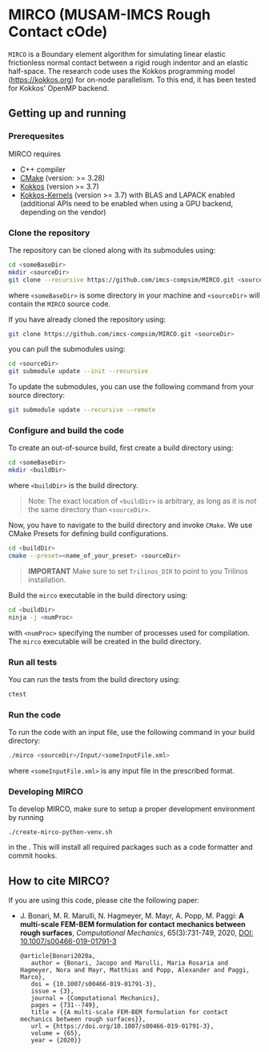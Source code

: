 # MIRCO (MUSAM-IMCS Rough Contact cOde)

`MIRCO` is a Boundary element algorithm for simulating linear elastic frictionless normal contact between a rigid rough indentor and an elastic half-space.
The research code uses the Kokkos programming model (https://kokkos.org) for on-node parallelism. To this end, it has been tested for Kokkos' OpenMP backend.

## Getting up and running

### Prerequesites

MIRCO requires

- C++ compiler
- [CMake](www.cmake.org) (version: >= 3.28)
- [Kokkos](https://github.com/kokkos/kokkos) (version >= 3.7)
- [Kokkos-Kernels](https://github.com/kokkos/kokkos-kernels) (version >= 3.7) with BLAS and LAPACK enabled (additional APIs need to be enabled when using a GPU backend, depending on the vendor)

### Clone the repository

The repository can be cloned along with its submodules using:

```bash
cd <someBaseDir>
mkdir <sourceDir>
git clone --recursive https://github.com/imcs-compsim/MIRCO.git <sourceDir>
```

where `<someBaseDir>` is some directory in your machine and `<sourceDir>` will contain the `MIRCO` source code.

If you have already cloned the repository using:

```bash
git clone https://github.com/imcs-compsim/MIRCO.git <sourceDir>
```

you can pull the submodules using:

```bash
cd <sourceDir>
git submodule update --init --recursive
```

To update the submodules, you can use the following command from your source directory:

```bash
git submodule update --recursive --remote
```

### Configure and build the code

To create an out-of-source build, first create a build directory using:

```bash
cd <someBaseDir>
mkdir <buildDir>
```

where `<buildDir>` is the build directory.

> Note: The exact location of `<buildDir>` is arbitrary, as long as it is _not_ the same directory than `<sourceDir>`.

Now, you have to navigate to the build directory and invoke `CMake`. We use CMake Presets for defining build configurations.

```bash
cd <buildDir>
cmake --preset=<name_of_your_preset> <sourceDir>
```

> **IMPORTANT** Make sure to set `Trilinos_DIR` to point to you Trilinos installation.

Build the `mirco` executable in the build directory using:

```bash
cd <buildDir>
ninja -j <numProc>
```

with `<numProc>` specifying the number of processes used for compilation.
The `mirco` executable will be created in the build directory.

### Run all tests

You can run the tests from the build directory using:

```bash
ctest
```

### Run the code

To run the code with an input file, use the following command in your build directory:

```bash
./mirco <sourceDir>/Input/<someInputFile.xml>
```

where `<someInputFile.xml>` is any input file in the prescribed format.

### Developing MIRCO

To develop MIRCO,
make sure to setup a proper development environment by running

```
./create-mirco-python-venv.sh
```

in the <sourceDir>.
This will install all required packages such as a code formatter and commit hooks.

## How to cite MIRCO?

If you are using this code, please cite the following paper:

- J. Bonari, M. R. Marulli, N. Hagmeyer, M. Mayr, A. Popp, M. Paggi: **A multi-scale FEM-BEM formulation for contact mechanics between rough surfaces**, _Computational Mechanics_, 65(3):731-749, 2020, [DOI: 10.1007/s00466-019-01791-3](https://doi.org/10.1007/s00466-019-01791-3)

   ```
   @article{Bonari2020a,
      author = {Bonari, Jacopo and Marulli, Maria Rosaria and Hagmeyer, Nora and Mayr, Matthias and Popp, Alexander and Paggi, Marco},
      doi = {10.1007/s00466-019-01791-3},
      issue = {3},
      journal = {Computational Mechanics},
      pages = {731--749},
      title = {{A multi-scale FEM-BEM formulation for contact mechanics between rough surfaces}},
      url = {https://doi.org/10.1007/s00466-019-01791-3},
      volume = {65},
      year = {2020}}
   ```
